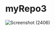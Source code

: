 # myRepo3
![Screenshot (2406)](https://user-images.githubusercontent.com/83411576/154415114-38994ed3-ea3c-41be-a3ae-509811faadd2.png)
